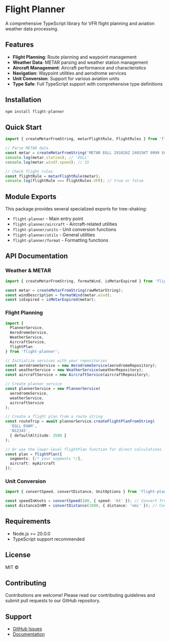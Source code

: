 # Flight Planner

A comprehensive TypeScript library for VFR flight planning and aviation weather data processing.

## Features

- **Flight Planning**: Route planning and waypoint management
- **Weather Data**: METAR parsing and weather station management
- **Aircraft Management**: Aircraft performance and characteristics
- **Navigation**: Waypoint utilities and aerodrome services
- **Unit Conversion**: Support for various aviation units
- **Type Safe**: Full TypeScript support with comprehensive type definitions

## Installation

```bash
npm install flight-planner
```

## Quick Start

```typescript
import { createMetarFromString, metarFlightRule, FlightRules } from 'flight-planner';

// Parse METAR data
const metar = createMetarFromString('METAR EGLL 291020Z 24015KT 9999 SCT040 18/09 Q1022');
console.log(metar.station); // 'EGLL'
console.log(metar.wind?.speed); // 15

// Check flight rules
const flightRule = metarFlightRule(metar);
console.log(flightRule === FlightRules.VFR); // true or false
```

## Module Exports

This package provides several specialized exports for tree-shaking:

- `flight-planner` - Main entry point
- `flight-planner/aircraft` - Aircraft-related utilities
- `flight-planner/units` - Unit conversion functions
- `flight-planner/utils` - General utilities
- `flight-planner/format` - Formatting functions

## API Documentation

### Weather & METAR

```typescript
import { createMetarFromString, formatWind, isMetarExpired } from 'flight-planner/metar';

const metar = createMetarFromString(rawMetarString);
const windDescription = formatWind(metar.wind);
const isExpired = isMetarExpired(metar);
```

### Flight Planning

```typescript
import {
  PlannerService,
  AerodromeService,
  WeatherService,
  AircraftService,
  flightPlan
} from 'flight-planner';

// Initialize services with your repositories
const aerodromeService = new AerodromeService(aerodromeRepository);
const weatherService = new WeatherService(weatherRepository);
const aircraftService = new AircraftService(aircraftRepository);

// Create planner service
const plannerService = new PlannerService(
  aerodromeService,
  weatherService,
  aircraftService
);

// Create a flight plan from a route string
const routeTrip = await plannerService.createFlightPlanFromString(
  'EGLL EHAM',
  'N12345',
  { defaultAltitude: 3500 }
);

// Or use the lower-level flightPlan function for direct calculations
const plan = flightPlan({
  segments: [/* your segments */],
  aircraft: myAircraft
});
```

### Unit Conversion

```typescript
import { convertSpeed, convertDistance, UnitOptions } from 'flight-planner/units';

const speedInKnots = convertSpeed(100, { speed: 'kt' }); // Convert from default m/s
const distanceInNM = convertDistance(1000, { distance: 'nmi' }); // Convert from default meters
```

## Requirements

- Node.js >= 20.0.0
- TypeScript support recommended

## License

MIT ©

## Contributing

Contributions are welcome! Please read our contributing guidelines and submit pull requests to our GitHub repository.

## Support

- [GitHub Issues](https://github.com/yorickdewid/flight-planner/issues)
- [Documentation](https://github.com/yorickdewid/flight-planner#readme)
